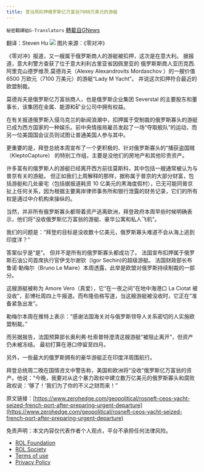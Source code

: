 ```yaml
---
title: 意当局扣押俄罗斯亿万富翁7000万美元的游艇
---
```

`秘密翻譯組G-Translators` [轉載自GNews](https://gnews.org/zh-hans/2114337/)

翻译：Steven Hu
![](https://assets.gnews.org/wp-content/uploads/2022/03/2-35.jpg)
图片来源：《零对冲》

《零对冲》报道，又一艘属于俄罗斯商人的游艇被扣押，这次是在意大利。 据报道，意大利警方查获了位于意大利利古里亚省因佩里亚​​的 俄罗斯斯商人亚历克西.阿里克山德罗维茨.莫德肖夫（Alexey Alexandrovits Mordaschov ）的一艘价值 6500 万欧元（7100 万美元）的游艇“Lady M Yacht”。 并说这次扣押符合最近的欧盟制裁。

莫德肖夫是俄罗斯亿万富翁商人，也是俄罗斯企业集团 Severstal 的主要股东和董事长，该集团在金属、能源和矿业公司中拥有权益。

在有关报道俄罗斯入侵乌克兰的新闻浪潮中，扣押属于受制裁的俄罗斯寡头的游艇已成为西方国家的一种娱乐。前中央情报局雇员发起了一场“夺取舰队”的运动，而另一位美国国会议员则试图让普通美国人参与其中。

更重要的是，拜登总统本周宣布了一个更积极的、针对俄罗斯寡头的“捕获盗国贼（KleptoCapture） 的特别工作组，主要是没他们的房地产和其他珍贵资产。

许多富有的俄罗斯人的游艇已经离开西方前往莫斯科，其中包括一艘通常被认为与普京有关的游艇。 但正如我们上周解释的那样，据称属于普京的大部分财富，包括游艇和几​​处豪宅（包括据报道耗资 10 亿美元的黑海度假村），已无可能同普京扯上任何关系，因为根据主要离岸律师事务所和银行泄露的财务记录，它们的所有权是通过中介机构来操纵的。

当然，并非所有俄罗斯寡头都带着资产逃离欧洲，拜登政府本周早些时候明确表示，他们将“没收俄罗斯亿万富翁的游艇、豪华公寓和私人飞机”。

我们的问题是：“拜登的目标是没收数十亿美元，俄罗斯寡头难道不会从海上逃到印度洋？”

答案似乎是“是”。 但并不是所有的俄罗斯寡头都成功了。 法国宣布扣押属于俄罗斯石油公司首席执行官伊戈尔谢钦（Igor Sechin)的超级游艇。 法国财政部长布鲁诺·勒梅尔（Bruno Le Maire）本周透露，此举是欧盟对俄罗斯持续制裁的一部分。

这艘游艇被称为 Amore Vero（真爱），它“在一夜之间”在地中海港口 La Ciotat 被没收”，彭博社周四上午报道。而布隆伯格写道，当这艘游艇被没收时，它正在“准备紧急出发”。

勒梅尔本周在推特上表示：“感谢法国海关对与俄罗斯领导人关系密切的人实施欧盟制裁。”

而另据报告，法国预算部长奥利弗·杜索普特澄清这艘游艇“被阻止离开”，但资产仍未被冻结。 最初打算在港口停留至四月。

另外，一些最大的俄罗斯拥有的豪华游艇正在印度洋周围航行。

拜登总统周二晚在国情咨文中警告称，美国和欧洲将“没收”俄罗斯亿万富翁的资产。他说：“今晚，我要对从这个暴力政权中建立数万亿美元的俄罗斯寡头和腐败政权说：‘够了！‘我们为了你的不义之财而来！”

原文链接：[https://www.zerohedge.com/geopolitical/rosneft-ceos-yacht-seized-french-port-after-preparing-urgent-departure](https://www.zerohedge.com/geopolitical/rosneft-ceos-yacht-seized-french-port-after-preparing-urgent-departure)

 

免责声明：本文内容仅代表作者个人观点，平台不承担任何法律风险。

- [ROL Foundation](https://rolfoundation.org/)
- [ROL Society](https://rolsociety.org/)
- [Terms of use](https://gnews.org/terms-of-use-3/)
- [Privacy Policy](https://gnews.org/privacy-policy/)
